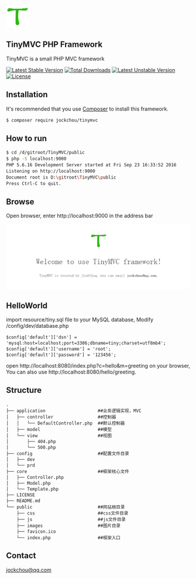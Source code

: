 ![logo](./resource/logo.png)

## TinyMVC PHP Framework
TinyMVC is a small PHP MVC framework

[![Latest Stable Version](https://poser.pugx.org/jockchou/tinymvc/v/stable)](https://packagist.org/packages/jockchou/tinymvc)
[![Total Downloads](https://poser.pugx.org/jockchou/tinymvc/downloads)](https://packagist.org/packages/jockchou/tinymvc)
[![Latest Unstable Version](https://poser.pugx.org/jockchou/tinymvc/v/unstable)](https://packagist.org/packages/jockchou/tinymvc)
[![License](https://poser.pugx.org/jockchou/tinymvc/license)](https://packagist.org/packages/jockchou/tinymvc)


## Installation

It's recommended that you use [Composer](https://getcomposer.org/) to install this framework.

```bash
$ composer require jockchou/tinymvc
```

## How to run

```bash
$ cd /d/gitroot/TinyMVC/public
$ php -S localhost:9000
PHP 5.6.16 Development Server started at Fri Sep 23 16:33:52 2016
Listening on http://localhost:9000
Document root is D:\gitroot\TinyMVC\public
Press Ctrl-C to quit.
```

## Browse
Open browser, enter http://localhost:9000 in the address bar

![logo](./resource/TinyMVC.png)

## HelloWorld

import resource/tiny.sql file to your MySQL database, Modify /config/dev/database.php

```
$config['default']['dsn'] = 'mysql:host=localhost;port=3306;dbname=tiny;charset=utf8mb4';
$config['default']['username'] = 'root';
$config['default']['password'] = '123456';
```

open http://localhost:8080/index.php?c=hello&m=greeting on your browser, You can also use http://localhost:8080/hello/greeting.

## Structure

```
.
├── application                    ##业务逻辑实现，MVC
│   ├── controller                 ##控制器
│   │   └── DefaultController.php  ##默认控制器
│   ├── model                      ##模型
│   └── view                       ##视图
│       ├── 404.php
│       └── 500.php
├── config                         ##配置文件目录
│   ├── dev
│   └── prd
├── core                           ##框架核心文件
│   ├── Controller.php
│   ├── Model.php
│   └── Template.php
├── LICENSE
├── README.md
└── public                         ##网站根目录
    ├── css                        ##css文件目录
    ├── js                         ##js文件目录
    ├── images                     ##图片目录
	├── favicon.ico 
    └── index.php                  ##框架入口
```

## Contact

jockchou@qq.com